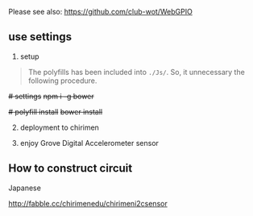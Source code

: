 Please see also: https://github.com/club-wot/WebGPIO

## use settings

 1. setup

> The polyfills has been included into `./Js/`.
> So, it unnecessary the following procedure.

~~# settings~~
~~npm i -g bower~~

~~# polyfill install~~
~~bower install~~

 2. deployment to chirimen

 3. enjoy Grove Digital Accelerometer sensor

## How to construct circuit

Japanese

http://fabble.cc/chirimenedu/chirimeni2csensor
